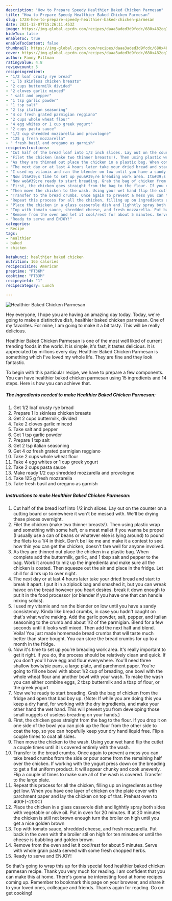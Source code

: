 ```yaml
---
description: "How to Prepare Speedy Healthier Baked Chicken Parmesan"
title: "How to Prepare Speedy Healthier Baked Chicken Parmesan"
slug: 1728-how-to-prepare-speedy-healthier-baked-chicken-parmesan
date: 2021-12-07T15:26:11.453Z
image: https://img-global.cpcdn.com/recipes/daaa3aded3d9fcdc/680x482cq70/healthier-baked-chicken-parmesan-recipe-main-photo.jpg
hideToc: false
enableToc: true
enableTocContent: false
thumbnail: https://img-global.cpcdn.com/recipes/daaa3aded3d9fcdc/680x482cq70/healthier-baked-chicken-parmesan-recipe-main-photo.jpg
cover: https://img-global.cpcdn.com/recipes/daaa3aded3d9fcdc/680x482cq70/healthier-baked-chicken-parmesan-recipe-main-photo.jpg
author: Fanny Pittman
ratingvalue: 4.8
reviewcount: 5
recipeingredient:
- "1/2 loaf crusty rye bread"
- "1 lb skinless chicken breasts"
- "2 cups buttermilk divided"
- "2 cloves garlic minced"
- " salt and pepper"
- "1 tsp garlic powder"
- "1 tsp salt"
- "2 tsp italian seasoning"
- "4 oz fresh grated parmigian reggiano"
- "2 cups whole wheat flour"
- "4 egg whites or 1 cup greek yogurt"
- "2 cups pasta sauce"
- "1/2 cup shredded mozzarella and provologne"
- "125 g fresh mozzarella"
- " fresh basil and oregano as garnish"
recipeinstructions:
- "Cut half of the bread loaf into 1/2 inch slices. Lay out on the counter on a cutting board or somewhere it won&#39;t be messed with. We&#39;ll be drying these pieces overnight."
- "Filet the chicken (make two thinner breasts!). Then using plastic wrap and something with some heft, or a meat mallet if you wanna be proper (I usually use a can of beans or whatever else is lying around) to pound the filets to a 1/4 in thick. Don&#39;t be like me and make it a contest to see how thin you can get the chicken, doesn&#39;t fare well for anyone involved."
- "As they are thinned out place the chicken in a plastic bag. When complete add the buttermilk, garlic, and 1 tbsp salt and pepper to the bag. Work it around to miz up the ingredienta and make sure all the chicken is coated. Then squeeze out the air and place in the fridge. Let chill for 4 hrs up to over night."
- "The next day or at last 4 hours later take your dried bread and start to break it apart. I put it in a ziplock bag and smashed it, but you can wreak havoc on the bread however you heart desires. break it down enough to put it in the food processor (or blender if you have one that can handle mixing solids)."
- "I used my vitamix and ran the blender on low until you have a sandy consistency. Kinda like bread crumbs, in case you hadn&#39;t caught on that&#39;s what we&#39;re making. Add the garlic powder, salt, pepper, and italian seasoning to the crumb and about 1/2 of the parmigian. Blend for a few seconds until it looks well mixed. Then add the next half and blend. Voila! You just made homemade bread crumbs that will taste much better than store bought. You can store the bread crumbs for up to a month in the fridge."
- "Now it&#39;s time to set up you&#39;re breading work area. It&#39;s really important to get it right. If you do, the process should be relatively clean and quick. If you don&#39;t you&#39;ll have egg and flour everywhere. You&#39;ll need three shallow bowls/pie pans, a large plate, and parchment paper. You&#39;re going to fill one bowl with about 1/2 cup of breading, one bowl with the whole wheat flour and another bowl with your wash. To make the wash you can either combine eggs, 2 tbsp buttermilk and a tbsp of flour, or the greek yogurt"
- "Now we&#39;re ready to start breading. Grab the bag of chicken from the fridge and open that bad boy up. (Note: If while you are doing this you keep a dry hand, for working with the dry ingredients, and make your other hand the wet hand. This will prevent you from developing those small nuggets of useless breading on your hands.)"
- "First, the chicken goes straight from the bag to the flour. If you drop it on one side of the bowl you can pick up the flour from the other side to coat the top, so you can hopefully keep your dry hand liquid free. Flip a couple times to coat all sides."
- "Then move the chicken to the wash. Using your wet hand flip the cutlet a couple times until it is covered entirely with the wash."
- "Transfer to the bread crumbs. Once again to prevent a mess you can take bread crumbs from the side or pour some from the remaining half over the chicken. If working with the yogurt press down on the breading to get a flat uniform product. It will appear chunky and cook unevenly. Flip a couple of times to make sure all of the wash is covered. Transfer to the large plate."
- "Repeat this process for all the chicken, filling up on ingredients as they get low. When you have one layer of chicken on the plate cover with parchment paper and lay the chicken on top of that. Preheat oven to 400F(~200C)"
- "Place the chicken in a glass casserole dish and lighhtly spray both sides with vegetable or olive oil. Put in oven for 20 minutes. If at 20 minutes the chicken is still not brown enough turn the broiler on high until you get a nice golden brown"
- "Top with tomato sauce, shredded cheese, and fresh mozzarella. Put back in the oven with the broiler stil on high for ten minutes or until the cheese is bubbling and golden brown."
- "Remove from the oven and let it cool/rest for about 5 minutes. Serve with whole grain pasta served with some fresh chopped herbs."
- "Ready to serve and ENJOY!"
categories:
- Recipe
tags:
- healthier
- baked
- chicken

katakunci: healthier baked chicken 
nutrition: 165 calories
recipecuisine: American
preptime: "PT36M"
cooktime: "PT33M"
recipeyield: "1"
recipecategory: Lunch

---
```



![Healthier Baked Chicken Parmesan](https://img-global.cpcdn.com/recipes/daaa3aded3d9fcdc/680x482cq70/healthier-baked-chicken-parmesan-recipe-main-photo.jpg)

Hey everyone, I hope you are having an amazing day today. Today, we're going to make a distinctive dish, healthier baked chicken parmesan. One of my favorites. For mine, I am going to make it a bit tasty. This will be really delicious.



Healthier Baked Chicken Parmesan is one of the most well liked of current trending foods in the world. It is simple, it's fast, it tastes delicious. It is appreciated by millions every day. Healthier Baked Chicken Parmesan is something which I've loved my whole life. They are fine and they look fantastic.


To begin with this particular recipe, we have to prepare a few components. You can have healthier baked chicken parmesan using 15 ingredients and 14 steps. Here is how you can achieve that.

<!--inarticleads1-->

##### The ingredients needed to make Healthier Baked Chicken Parmesan:

1. Get 1/2 loaf crusty rye bread
1. Prepare 1 lb skinless chicken breasts
1. Get 2 cups buttermilk, divided
1. Take 2 cloves garlic minced
1. Take  salt and pepper
1. Get 1 tsp garlic powder
1. Prepare 1 tsp salt
1. Get 2 tsp italian seasoning
1. Get 4 oz fresh grated parmigian reggiano
1. Take 2 cups whole wheat flour
1. Take 4 egg whites or 1 cup greek yogurt
1. Take 2 cups pasta sauce
1. Make ready 1/2 cup shredded mozzarella and provologne
1. Take 125 g fresh mozzarella
1. Take  fresh basil and oregano as garnish




<!--inarticleads2-->

##### Instructions to make Healthier Baked Chicken Parmesan:

1. Cut half of the bread loaf into 1/2 inch slices. Lay out on the counter on a cutting board or somewhere it won&#39;t be messed with. We&#39;ll be drying these pieces overnight.
1. Filet the chicken (make two thinner breasts!). Then using plastic wrap and something with some heft, or a meat mallet if you wanna be proper (I usually use a can of beans or whatever else is lying around) to pound the filets to a 1/4 in thick. Don&#39;t be like me and make it a contest to see how thin you can get the chicken, doesn&#39;t fare well for anyone involved.
1. As they are thinned out place the chicken in a plastic bag. When complete add the buttermilk, garlic, and 1 tbsp salt and pepper to the bag. Work it around to miz up the ingredienta and make sure all the chicken is coated. Then squeeze out the air and place in the fridge. Let chill for 4 hrs up to over night.
1. The next day or at last 4 hours later take your dried bread and start to break it apart. I put it in a ziplock bag and smashed it, but you can wreak havoc on the bread however you heart desires. break it down enough to put it in the food processor (or blender if you have one that can handle mixing solids).
1. I used my vitamix and ran the blender on low until you have a sandy consistency. Kinda like bread crumbs, in case you hadn&#39;t caught on that&#39;s what we&#39;re making. Add the garlic powder, salt, pepper, and italian seasoning to the crumb and about 1/2 of the parmigian. Blend for a few seconds until it looks well mixed. Then add the next half and blend. Voila! You just made homemade bread crumbs that will taste much better than store bought. You can store the bread crumbs for up to a month in the fridge.
1. Now it&#39;s time to set up you&#39;re breading work area. It&#39;s really important to get it right. If you do, the process should be relatively clean and quick. If you don&#39;t you&#39;ll have egg and flour everywhere. You&#39;ll need three shallow bowls/pie pans, a large plate, and parchment paper. You&#39;re going to fill one bowl with about 1/2 cup of breading, one bowl with the whole wheat flour and another bowl with your wash. To make the wash you can either combine eggs, 2 tbsp buttermilk and a tbsp of flour, or the greek yogurt
1. Now we&#39;re ready to start breading. Grab the bag of chicken from the fridge and open that bad boy up. (Note: If while you are doing this you keep a dry hand, for working with the dry ingredients, and make your other hand the wet hand. This will prevent you from developing those small nuggets of useless breading on your hands.)
1. First, the chicken goes straight from the bag to the flour. If you drop it on one side of the bowl you can pick up the flour from the other side to coat the top, so you can hopefully keep your dry hand liquid free. Flip a couple times to coat all sides.
1. Then move the chicken to the wash. Using your wet hand flip the cutlet a couple times until it is covered entirely with the wash.
1. Transfer to the bread crumbs. Once again to prevent a mess you can take bread crumbs from the side or pour some from the remaining half over the chicken. If working with the yogurt press down on the breading to get a flat uniform product. It will appear chunky and cook unevenly. Flip a couple of times to make sure all of the wash is covered. Transfer to the large plate.
1. Repeat this process for all the chicken, filling up on ingredients as they get low. When you have one layer of chicken on the plate cover with parchment paper and lay the chicken on top of that. Preheat oven to 400F(~200C)
1. Place the chicken in a glass casserole dish and lighhtly spray both sides with vegetable or olive oil. Put in oven for 20 minutes. If at 20 minutes the chicken is still not brown enough turn the broiler on high until you get a nice golden brown
1. Top with tomato sauce, shredded cheese, and fresh mozzarella. Put back in the oven with the broiler stil on high for ten minutes or until the cheese is bubbling and golden brown.
1. Remove from the oven and let it cool/rest for about 5 minutes. Serve with whole grain pasta served with some fresh chopped herbs.
1. Ready to serve and ENJOY!



So that's going to wrap this up for this special food healthier baked chicken parmesan recipe. Thank you very much for reading. I am confident that you can make this at home. There's gonna be interesting food at home recipes coming up. Remember to bookmark this page on your browser, and share it to your loved ones, colleague and friends. Thanks again for reading. Go on get cooking!
